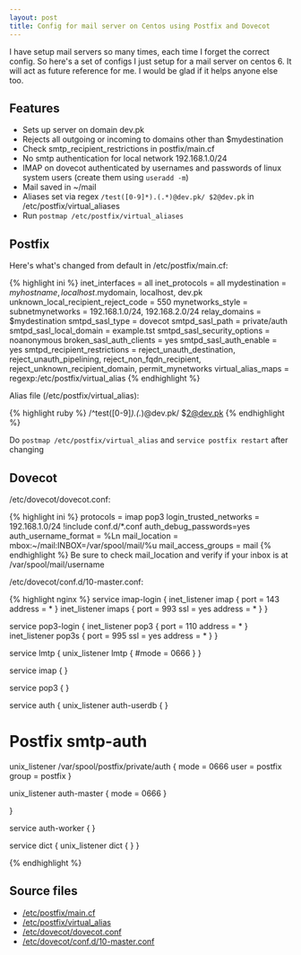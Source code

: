 ```yaml
---
layout: post
title: Config for mail server on Centos using Postfix and Dovecot
---
```


I have setup mail servers so many times, each time I forget the correct config. So here's a set of configs I just setup for a mail server on centos 6. It will act as future reference for me. I would be glad if it helps anyone else too.

Features
---------
- Sets up server on domain dev.pk
- Rejects all outgoing or incoming to domains other than $mydestination
- Check smtp_recipient_restrictions in postfix/main.cf
- No smtp authentication for local network 192.168.1.0/24
- IMAP on dovecot authenticated by usernames and passwords of linux system users (create them using `useradd -m`)
- Mail saved in ~/mail
- Aliases set via regex `/test([0-9]*).(.*)@dev.pk/ $2@dev.pk` in /etc/postfix/virtual_aliases
- Run `postmap /etc/postfix/virtual_aliases`

Postfix
----------

Here's what's changed from default in /etc/postfix/main.cf:

{% highlight ini %}
inet_interfaces = all
inet_protocols = all
mydestination = $myhostname, localhost.$mydomain, localhost, dev.pk
unknown_local_recipient_reject_code = 550
mynetworks_style = subnetmynetworks = 192.168.1.0/24, 192.168.2.0/24
relay_domains = $mydestination
smtpd_sasl_type = dovecot
smtpd_sasl_path = private/auth
smtpd_sasl_local_domain = example.tst
smtpd_sasl_security_options = noanonymous
broken_sasl_auth_clients = yes
smtpd_sasl_auth_enable = yes
smtpd_recipient_restrictions = reject_unauth_destination,  reject_unauth_pipelining,   reject_non_fqdn_recipient,   reject_unknown_recipient_domain, permit_mynetworks
virtual_alias_maps = regexp:/etc/postfix/virtual_alias
{% endhighlight %}

Alias file (/etc/postfix/virtual_alias):

{% highlight ruby %}
/^test([0-9]*)\.(.*)@dev.pk/ $2@dev.pk
{% endhighlight %}


Do `postmap /etc/postfix/virtual_alias` and `service postfix restart` after changing

Dovecot
-----

/etc/dovecot/dovecot.conf:

{% highlight ini %}
protocols = imap pop3 
login_trusted_networks = 192.168.1.0/24
!include conf.d/*.conf
auth_debug_passwords=yes
auth_username_format = %Ln
mail_location = mbox:~/mail:INBOX=/var/spool/mail/%u
mail_access_groups = mail
{% endhighlight %}
Be sure to check mail_location and verify if your inbox is at /var/spool/mail/username

/etc/dovecot/conf.d/10-master.conf:

{% highlight nginx %}
service imap-login {
  inet_listener imap {
    port = 143
    address = *
  }
  inet_listener imaps {
    port = 993
    ssl = yes
    address = *
  }
}

service pop3-login {
  inet_listener pop3 {
    port = 110
    address = *
  }
  inet_listener pop3s {
    port = 995
    ssl = yes
    address = *
  }
}

service lmtp {
  unix_listener lmtp {
    #mode = 0666
  }
}

service imap {
}

service pop3 {
}

service auth {
  unix_listener auth-userdb {
  }

  # Postfix smtp-auth
  unix_listener /var/spool/postfix/private/auth {
    mode = 0666
    user = postfix
    group = postfix
  }

  unix_listener auth-master {
    mode = 0666
  }

}

service auth-worker {
}

service dict {
  unix_listener dict {
  }
}

{% endhighlight %}

Source files
--------

- [/etc/postfix/main.cf](/public/downloads/postfix/main.cf)
- [/etc/postfix/virtual_alias](/public/downloads/postfix/virtual_alias)
- [/etc/dovecot/dovecot.conf](/public/downloads/dovecot/dovecot.conf)
- [/etc/dovecot/conf.d/10-master.conf](/public/downloads/dovecot/conf.d/10-master.conf)